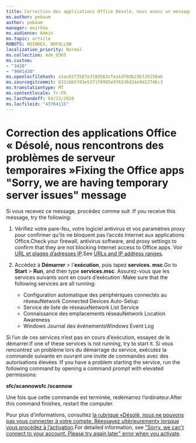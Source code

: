 ```yaml
---
title: Correction des applications Office Désolé, nous avons un message de problèmes de serveur temporaire
ms.author: pebaum
author: pebaum
manager: mnirkhe
ms.audience: Admin
ms.topic: article
ROBOTS: NOINDEX, NOFOLLOW
localization_priority: Normal
ms.collection: Adm_O365
ms.custom:
- "3420"
- "9001430"
ms.openlocfilehash: a1ac62f3587e318d563cfea1df8db23b720358a6
ms.sourcegitcommit: 631cbb5f03e5371f0995e976536d24e9d13746c3
ms.translationtype: MT
ms.contentlocale: fr-FR
ms.lasthandoff: 04/22/2020
ms.locfileid: "43764115"
---
```

# <a name="fixing-the-office-apps-sorry-we-are-having-temporary-server-issues-message"></a><span data-ttu-id="cfb3f-102">Correction des applications Office « Désolé, nous rencontrons des problèmes de serveur temporaires »</span><span class="sxs-lookup"><span data-stu-id="cfb3f-102">Fixing the Office apps "Sorry, we are having temporary server issues" message</span></span>

<span data-ttu-id="cfb3f-103">Si vous recevez ce message, procédez comme suit :</span><span class="sxs-lookup"><span data-stu-id="cfb3f-103">If you receive this message, try the following:</span></span>

1. <span data-ttu-id="cfb3f-104">Vérifiez votre pare-feu, votre logiciel antivirus et vos paramètres proxy pour confirmer qu’ils ne bloquent pas l’accès Internet aux applications Office.</span><span class="sxs-lookup"><span data-stu-id="cfb3f-104">Check your firewall, antivirus software, and proxy settings to confirm that they are not blocking Internet access to Office apps.</span></span> <span data-ttu-id="cfb3f-105">Voir [URL et plages d’adresses IP](https://docs.microsoft.com/office365/enterprise/urls-and-ip-address-ranges).</span><span class="sxs-lookup"><span data-stu-id="cfb3f-105">See [URLs and IP address ranges](https://docs.microsoft.com/office365/enterprise/urls-and-ip-address-ranges).</span></span>

2. <span data-ttu-id="cfb3f-106">Accédez à **Démarrer** > l'**exécution**, puis tapez **services. msc**.</span><span class="sxs-lookup"><span data-stu-id="cfb3f-106">Go to **Start** > **Run**, and then type **services.msc**.</span></span> <span data-ttu-id="cfb3f-107">Assurez-vous que les services suivants sont en cours d’exécution :</span><span class="sxs-lookup"><span data-stu-id="cfb3f-107">Make sure that the following services are all running:</span></span>
    - <span data-ttu-id="cfb3f-108">Configuration automatique des périphériques connectés au réseau</span><span class="sxs-lookup"><span data-stu-id="cfb3f-108">Network Connected Devices Auto-Setup</span></span>
    - <span data-ttu-id="cfb3f-109">Service de liste de réseaux</span><span class="sxs-lookup"><span data-stu-id="cfb3f-109">Network List Service</span></span>
    - <span data-ttu-id="cfb3f-110">Connaissance des emplacements réseau</span><span class="sxs-lookup"><span data-stu-id="cfb3f-110">Network Location Awareness</span></span>
    - <span data-ttu-id="cfb3f-111">Windows Journal des événements</span><span class="sxs-lookup"><span data-stu-id="cfb3f-111">Windows Event Log</span></span>

<span data-ttu-id="cfb3f-112">Si l’un de ces services n’est pas en cours d’exécution, essayez de le démarrer.</span><span class="sxs-lookup"><span data-stu-id="cfb3f-112">If one of these services is not running, try to start it.</span></span> <span data-ttu-id="cfb3f-113">Si vous rencontrez un problème lors du démarrage du service, exécutez la commande suivante en ouvrant une invite de commandes avec des autorisations élevées :</span><span class="sxs-lookup"><span data-stu-id="cfb3f-113">If you have a problem starting the service, run the following command by opening a command prompt with elevated permissions:</span></span>

<span data-ttu-id="cfb3f-114">**sfc/scannow**</span><span class="sxs-lookup"><span data-stu-id="cfb3f-114">**sfc /scannow**</span></span>

<span data-ttu-id="cfb3f-115">Une fois que cette commande est terminée, redémarrez l’ordinateur.</span><span class="sxs-lookup"><span data-stu-id="cfb3f-115">After this command finishes, restart the computer.</span></span>

<span data-ttu-id="cfb3f-116">Pour plus d’informations, consultez [la rubrique «Désolé, nous ne pouvons pas vous connecter à votre compte. Réessayez ultérieurement» lorsque vous procédez à l’activation](https://docs.microsoft.com/office/troubleshoot/activation-installation/issue-when-activate-office-from-office-365).</span><span class="sxs-lookup"><span data-stu-id="cfb3f-116">For detailed information, see ["Sorry, we can't connect to your account. Please try again later" error when you activate](https://docs.microsoft.com/office/troubleshoot/activation-installation/issue-when-activate-office-from-office-365).</span></span>